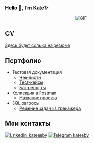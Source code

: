 ### Hello 👋, I'm Kate✨

<div align="center">

![GIF](https://i.imgur.com/IkdLIvu.gif)
  
</div>

## CV 

[Здесь будет сслыка на резюме](https://ссылочку_сюда)

## Портфолио 
- Тестовая документация
  -  [Чек-листы](https://drive.google.com/drive/folders/1s8t7epyp0Wu8uNuu0qx6snvEHeSIkNQv?usp=sharing)
  -  [Тест-кейсы](https://ссылочку_сюда)
  -  [Баг-репорты](https://ссылочку_сюда)
- Коллекция в Postman 
  -  [Название проекта](https://ссылочку_сюда)
- SQL запросы 
  -  [Решение задач из тренажёра](https://github.com/ssofism/sql-academy)

## Мои контакты

[![Linkedin: kateeeby](https://img.shields.io/badge/-LinkedIn-0e76a8?style=flat-square&logo=Linkedin&logoColor=white)](https://linkedin.com/in/kateeeby/)
[![Telegram kateeby](https://img.shields.io/badge/-Telegram-0088cc?style=flat-square&logo=Telegram&logoColor=white)](https://t.me/kateeby)
